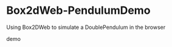 Box2dWeb-PendulumDemo
=====================

Using Box2DWeb to simulate a DoublePendulum in the browser

<a src='sughodke.github.io/Box2dWeb-PendulumDemo/'>demo</a>
